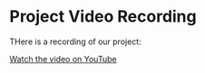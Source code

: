 # Project Video Recording

THere is a recording of our project:

[Watch the video on YouTube](https://youtu.be/uUUGRbzgC54?si=PEhIGQcjuvpCNidq)
